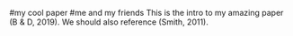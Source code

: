 

#my cool paper
#me and my friends
This is the intro to my amazing paper (B & D, 2019). We should also reference (Smith, 2011).
